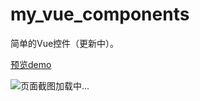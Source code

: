 # my_vue_components
简单的Vue控件（更新中）。

<a target="_blank" href="http://119.3.144.14:8080">预览demo</a><br>

<img alt="页面截图加载中..." src="截图PC.JPG" />
